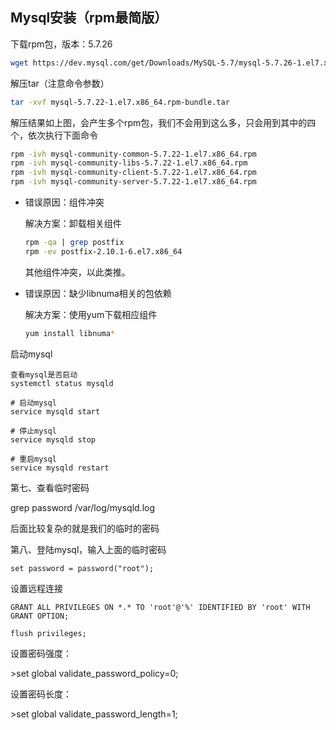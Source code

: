 ## Mysql安装（rpm最简版）

下载rpm包，版本：5.7.26

```sh
wget https://dev.mysql.com/get/Downloads/MySQL-5.7/mysql-5.7.26-1.el7.x86_64.rpm-bundle.tar
```

解压tar（注意命令参数）

```sh
tar -xvf mysql-5.7.22-1.el7.x86_64.rpm-bundle.tar
```

解压结果如上图，会产生多个rpm包，我们不会用到这么多，只会用到其中的四个，依次执行下面命令

```sh
rpm -ivh mysql-community-common-5.7.22-1.el7.x86_64.rpm 
rpm -ivh mysql-community-libs-5.7.22-1.el7.x86_64.rpm 
rpm -ivh mysql-community-client-5.7.22-1.el7.x86_64.rpm 
rpm -ivh mysql-community-server-5.7.22-1.el7.x86_64.rpm 
```

- 错误原因：组件冲突

  解决方案：卸载相关组件

  ```sh
  rpm -qa | grep postfix
  rpm -ev postfix-2.10.1-6.el7.x86_64
  ```

  其他组件冲突，以此类推。

- 错误原因：缺少libnuma相关的包依赖

  解决方案：使用yum下载相应组件

  ```sh
  yum install libnuma*
  ```

启动mysql

    查看mysql是否启动
    systemctl status mysqld
    
    # 启动mysql
    service mysqld start
    
    # 停止mysql
    service mysqld stop
    
    # 重启mysql
    service mysqld restart


 第七、查看临时密码

  grep password /var/log/mysqld.log


  后面比较复杂的就是我们的临时的密码

  第八、登陆mysql，输入上面的临时密码

```
set password = password("root");
```

设置远程连接

```
GRANT ALL PRIVILEGES ON *.* TO 'root'@'%' IDENTIFIED BY 'root' WITH GRANT OPTION;
 
flush privileges;  
```

 

设置密码强度：

\>set global validate_password_policy=0;

设置密码长度：

\>set global validate_password_length=1;